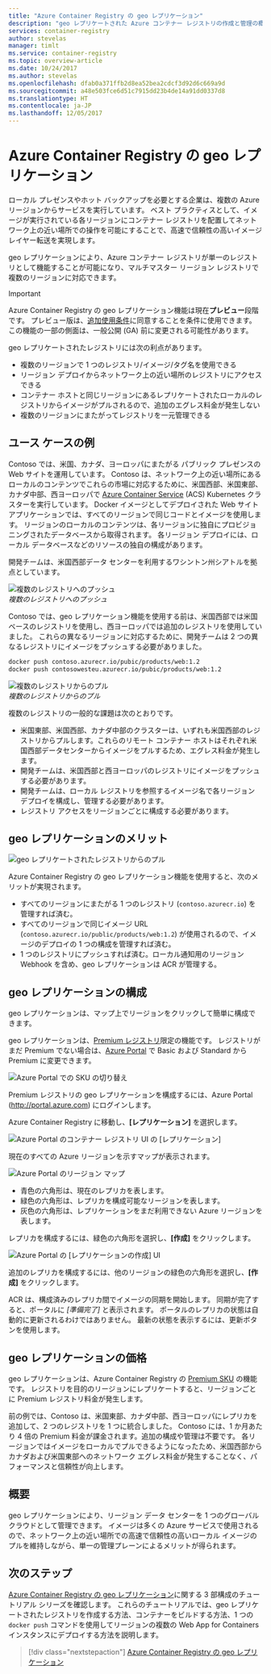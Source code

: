 ```yaml
---
title: "Azure Container Registry の geo レプリケーション"
description: "geo レプリケートされた Azure コンテナー レジストリの作成と管理の概要について説明します。"
services: container-registry
author: stevelas
manager: timlt
ms.service: container-registry
ms.topic: overview-article
ms.date: 10/24/2017
ms.author: stevelas
ms.openlocfilehash: dfab0a371ffb2d8ea52bea2cdcf3d92d6c669a9d
ms.sourcegitcommit: a48e503fce6d51c7915dd23b4de14a91dd0337d8
ms.translationtype: HT
ms.contentlocale: ja-JP
ms.lasthandoff: 12/05/2017
---
```

# <a name="geo-replication-in-azure-container-registry"></a>Azure Container Registry の geo レプリケーション

ローカル プレゼンスやホット バックアップを必要とする企業は、複数の Azure リージョンからサービスを実行しています。 ベスト プラクティスとして、イメージが実行されている各リージョンにコンテナー レジストリを配置してネットワーク上の近い場所での操作を可能にすることで、高速で信頼性の高いイメージ レイヤー転送を実現します。

geo レプリケーションにより、Azure コンテナー レジストリが単一のレジストリとして機能することが可能になり、マルチマスター リージョン レジストリで複数のリージョンに対応できます。

> [!IMPORTANT]
> Azure Container Registry の geo レプリケーション機能は現在**プレビュー**段階です。 プレビュー版は、[追加使用条件](https://azure.microsoft.com/support/legal/preview-supplemental-terms/)に同意することを条件に使用できます。 この機能の一部の側面は、一般公開 (GA) 前に変更される可能性があります。
>

geo レプリケートされたレジストリには次の利点があります。

* 複数のリージョンで 1 つのレジストリ/イメージ/タグ名を使用できる
* リージョン デプロイからネットワーク上の近い場所のレジストリにアクセスできる
* コンテナー ホストと同じリージョンにあるレプリケートされたローカルのレジストリからイメージがプルされるので、追加のエグレス料金が発生しない
* 複数のリージョンにまたがってレジストリを一元管理できる

## <a name="example-use-case"></a>ユース ケースの例
Contoso では、米国、カナダ、ヨーロッパにまたがる パブリック プレゼンスの Web サイトを運用しています。 Contoso は、ネットワーク上の近い場所にあるローカルのコンテンツでこれらの市場に対応するために、米国西部、米国東部、カナダ中部、西ヨーロッパで [Azure Container Service](/azure/container-service/kubernetes/) (ACS) Kubernetes クラスターを実行しています。 Docker イメージとしてデプロイされた Web サイト アプリケーションでは、すべてのリージョンで同じコードとイメージを使用します。 リージョンのローカルのコンテンツは、各リージョンに独自にプロビジョニングされたデータベースから取得されます。 各リージョン デプロイには、ローカル データベースなどのリソースの独自の構成があります。

開発チームは、米国西部データ センターを利用するワシントン州シアトルを拠点としています。

![複数のレジストリへのプッシュ](media/container-registry-geo-replication/before-geo-replicate.png)<br />*複数のレジストリへのプッシュ*

Contoso では、geo レプリケーション機能を使用する前は、米国西部では米国ベースのレジストリを使用し、西ヨーロッパでは追加のレジストリを使用していました。 これらの異なるリージョンに対応するために、開発チームは 2 つの異なるレジストリにイメージをプッシュする必要がありました。

```bash
docker push contoso.azurecr.io/pubic/products/web:1.2
docker push contosowesteu.azurecr.io/pubic/products/web:1.2
```
![複数のレジストリからのプル](media/container-registry-geo-replication/before-geo-replicate-pull.png)<br />*複数のレジストリからのプル*

複数のレジストリの一般的な課題は次のとおりです。

* 米国東部、米国西部、カナダ中部のクラスターは、いずれも米国西部のレジストリからプルします。これらのリモート コンテナー ホストはそれぞれ米国西部データセンターからイメージをプルするため、エグレス料金が発生します。
* 開発チームは、米国西部と西ヨーロッパのレジストリにイメージをプッシュする必要があります。
* 開発チームは、ローカル レジストリを参照するイメージ名で各リージョン デプロイを構成し、管理する必要があります。
* レジストリ アクセスをリージョンごとに構成する必要があります。

## <a name="benefits-of-geo-replication"></a>geo レプリケーションのメリット

![geo レプリケートされたレジストリからのプル](media/container-registry-geo-replication/after-geo-replicate-pull.png)

Azure Container Registry の geo レプリケーション機能を使用すると、次のメリットが実現されます。

* すべてのリージョンにまたがる 1 つのレジストリ (`contoso.azurecr.io`) を管理すれば済む。
* すべてのリージョンで同じイメージ URL (`contoso.azurecr.io/public/products/web:1.2`) が使用されるので、イメージのデプロイの 1 つの構成を管理すれば済む。
* 1 つのレジストリにプッシュすれば済む。ローカル通知用のリージョン Webhook を含め、geo レプリケーションは ACR が管理する。

## <a name="configure-geo-replication"></a>geo レプリケーションの構成
geo レプリケーションは、マップ上でリージョンをクリックして簡単に構成できます。

geo レプリケーションは、[Premium レジストリ](container-registry-skus.md)限定の機能です。 レジストリがまだ Premium でない場合は、[Azure Portal](https://portal.azure.com) で Basic および Standard から Premium に変更できます。

![Azure Portal での SKU の切り替え](media/container-registry-skus/update-registry-sku.png)

Premium レジストリの geo レプリケーションを構成するには、Azure Portal (http://portal.azure.com) にログインします。

Azure Container Registry に移動し、**[レプリケーション]** を選択します。

![Azure Portal のコンテナー レジストリ UI の [レプリケーション]](media/container-registry-geo-replication/registry-services.png)

現在のすべての Azure リージョンを示すマップが表示されます。

 ![Azure Portal のリージョン マップ](media/container-registry-geo-replication/registry-geo-map.png)

* 青色の六角形は、現在のレプリカを表します。
* 緑色の六角形は、レプリカを構成可能なリージョンを表します。
* 灰色の六角形は、レプリケーションをまだ利用できない Azure リージョンを表します。

レプリカを構成するには、緑色の六角形を選択し、**[作成]** をクリックします。

 ![Azure Portal の [レプリケーションの作成] UI](media/container-registry-geo-replication/create-replication.png)

追加のレプリカを構成するには、他のリージョンの緑色の六角形を選択し、**[作成]** をクリックします。

ACR は、構成済みのレプリカ間でイメージの同期を開始します。 同期が完了すると、ポータルに *[準備完了]* と表示されます。 ポータルのレプリカの状態は自動的に更新されるわけではありません。 最新の状態を表示するには、更新ボタンを使用します。

## <a name="geo-replication-pricing"></a>geo レプリケーションの価格

geo レプリケーションは、Azure Container Registry の [Premium SKU](container-registry-skus.md#premium) の機能です。 レジストリを目的のリージョンにレプリケートすると、リージョンごとに Premium レジストリ料金が発生します。

前の例では、Contoso は、米国東部、カナダ中部、西ヨーロッパにレプリカを追加して、2 つのレジストリを 1 つに統合しました。 Contoso には、1 か月あたり 4 倍の Premium 料金が課金されます。追加の構成や管理は不要です。 各リージョンではイメージをローカルでプルできるようになったため、米国西部からカナダおよび米国東部へのネットワーク エグレス料金が発生することなく、パフォーマンスと信頼性が向上します。

## <a name="summary"></a>概要

geo レプリケーションにより、リージョン データ センターを 1 つのグローバル クラウドとして管理できます。 イメージは多くの Azure サービスで使用されるので、ネットワーク上の近い場所での高速で信頼性の高いローカル イメージのプルを維持しながら、単一の管理プレーンによるメリットが得られます。

## <a name="next-steps"></a>次のステップ

[Azure Container Registry の geo レプリケーション](container-registry-tutorial-prepare-registry.md)に関する 3 部構成のチュートリアル シリーズを確認します。 これらのチュートリアルでは、geo レプリケートされたレジストリを作成する方法、コンテナーをビルドする方法、1 つの `docker push` コマンドを使用してリージョンの複数の Web App for Containers インスタンスにデプロイする方法を説明します。

> [!div class="nextstepaction"]
> [Azure Container Registry の geo レプリケーション](container-registry-tutorial-prepare-registry.md)
